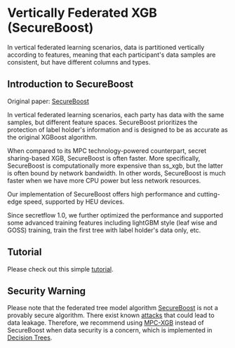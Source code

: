 # Vertically Federated XGB (SecureBoost)

In vertical federated learning scenarios, data is partitioned vertically according to features, meaning that each participant's data samples are consistent, but have different columns and types.

## Introduction to SecureBoost

Original paper: [SecureBoost](https://arxiv.org/abs/1901.08755)  

In vertical federated learning scenarios, each party has data with the same samples, but different feature spaces. SecureBoost prioritizes the protection of label holder's information and is designed to be as accurate as the original XGBoost algorithm. 

When compared to its MPC technology-powered counterpart, secret sharing-based XGB, SecureBoost is often faster. More specifically, SecureBoost is computationally more expensive than ss_xgb, but the latter is often bound by network bandwidth. In other words, SecureBoost is much faster when we have more CPU power but less network resources.

Our implementation of SecureBoost offers high performance and cutting-edge speed, supported by HEU devices.

Since secretflow 1.0, we further optimized the performance and supported some advanced training features including lightGBM style (leaf wise and GOSS) training, train the first tree with label holder's data only, etc.

## Tutorial

Please check out this simple [tutorial](../../../tutorial/SecureBoost.ipynb).

## Security Warning

Please note that the federated tree model algorithm [SecureBoost](https://arxiv.org/abs/1901.08755) is not a provably secure algorithm. There exist known [attacks](https://arxiv.org/pdf/2011.09290.pdf) that could lead to data leakage. Therefore, we recommend using [MPC-XGB](https://arxiv.org/abs/2005.08479) instead of SecureBoost when data security is a concern, which is implemented in [Decision Trees](../../mpc_ml/decision_tree.rst).
